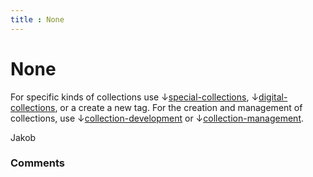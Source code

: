 ```yaml
---
title : None
---
```

None
=====================
For specific kinds of collections use
↓[special-collections](/questions/tagged/special-collections "show questions tagged 'special-collections'"),
↓[digital-collections](/questions/tagged/digital-collections "show questions tagged 'digital-collections'"),
or a create a new tag. For the creation and management of collections,
use
↓[collection-development](/questions/tagged/collection-development "show questionsd 'collection-development'")
or
↓[collection-management](/questions/tagged/collection-management "show questions tagged 'collection-management'").

Jakob

### Comments ###


